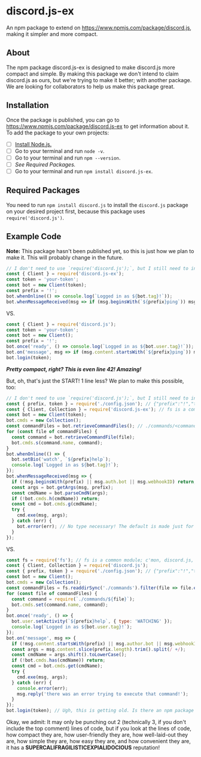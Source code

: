 # discord.js-ex
An npm package to extend on <https://www.npmjs.com/package/discord.js>, making it simpler and more compact.
## About
The npm package discord.js-ex is designed to make discord.js more compact and simple.
By making this package we don't intend to claim discord.js as ours, but we're trying to make it better; with another package.
We are looking for collaborators to help us make this package great.
## Installation
Once the package is published, you can go to <https://www.npmjs.com/package/discord.js-ex> to get information about it. 
To add the package to your own projects:
- [ ] [Install Node.js.](https://nodejs.org/download/current/)
- [ ] Go to your terminal and run `node -v`.
- [ ] Go to your terminal and run `npm --version`.
- [ ] *See Required Packages.*
- [ ] Go to your terminal and run `npm install discord.js-ex`.
## Required Packages
You need to run `npm install discord.js` to install the `discord.js` package on your desired project first, because this package uses `require('discord.js')`. 
## Example Code
**Note:** This package hasn't been published yet, so this is just how we plan to make it. This will probably change in the future.

```js
// I don't need to use `require('discord.js');`, but I still need to install discord.js!
const { Client } = require('discord.js-ex');
const token = 'your-token';
const bot = new Client(token);
const prefix = '!';
bot.whenOnline(() => console.log(`Logged in as ${bot.tag}!`));
bot.whenMessageReceived(msg => if (msg.beginsWith(`${prefix}ping`)) msg.sendBack('Pong.'));
```

VS.

```js
const { Client } = require('discord.js');
const token = 'your-token';
const bot = new Client();
const prefix = '!';
bot.once('ready', () => console.log(`Logged in as ${bot.user.tag}!`));
bot.on('message', msg => if (msg.content.startsWith(`${prefix}ping`)) msg.channel.send('Pong.'));
bot.login(token);
```

***Pretty compact, right? This is even line 42! Amazing!***

But, oh, that's just the START! 1 line less? We plan to make this possible, too:

```js
// I don't need to use `require('discord.js');`, but I still need to install discord.js!
const { prefix, token } = require('./config.json'); // {"prefix":"!","token":"your-token"}
const { Client, Collection } = require('discord.js-ex'); // fs is a common module, so if I ever need to use it, I can just import it from discord.js-ex! Yay!
const bot = new Client(token);
bot.cmds = new Collection();
const commandFiles = bot.retrieveCommandFiles(); // ./commands/<command name>.js
for (const file of commandFiles) {
  const command = bot.retrieveCommandFile(file);
  bot.cmds.s(command.name, command);
}
bot.whenOnline(() => {
  bot.setBio('watch', `${prefix}help`);
  console.log(`Logged in as ${bot.tag}!`);
});
bot.whenMessageReceived(msg => {
  if (!msg.beginsWith(prefix) || msg.auth.bot || msg.webhookID) return;
  const args = bot.getArgs(msg, prefix);
  const cmdName = bot.parseCmdN(args);
  if (!bot.cmds.h(cmdName)) return;
  const cmd = bot.cmds.g(cmdName);
  try {
    cmd.exe(msg, args);
  } catch (err) {
    bot.error(err); // No type necessary! The default is made just for this case.
  }
});
```

VS.

```js
const fs = require('fs'); // fs is a common module; c'mon, discord.js, just put an fs in your package's module.exports!
const { Client, Collection } = require('discord.js');
const { prefix, token } = require('./config.json'); // {"prefix":"!","token":"your-token"}
const bot = new Client();
bot.cmds = new Collection();
const commandFiles = fs.readdirSync('./commands').filter(file => file.endsWith('.js'));
for (const file of commandFiles) {
  const command = require(`./commands/${file}`);
  bot.cmds.set(command.name, command);
}
bot.once('ready', () => {
  bot.user.setActivity(`${prefix}help`, { type: 'WATCHING' });
  console.log(`Logged in as ${bot.user.tag}!`);
});
bot.on('message', msg => {
  if (!msg.content.startsWith(prefix) || msg.author.bot || msg.webhookID) return;
  const args = msg.content.slice(prefix.length).trim().split(/ +/);
  const cmdName = args.shift().toLowerCase();
  if (!bot.cmds.has(cmdName)) return;
  const cmd = bot.cmds.get(cmdName);
  try {
    cmd.exe(msg, args);
  } catch (err) {
    console.error(err);
    msg.reply('there was an error trying to execute that command!');
  }
});
bot.login(token); // Ugh, this is getting old. Is there an npm package that's better than this?
```

Okay, we admit: It may only be punching out 2 (technically 3, if you don't include the top comment) lines of code, but if you look at the lines of code, how compact they are, how user-friendly they are, how well-laid-out they are, how simple they are, how easy they are, and how convenient they are, it has a **SUPERCALIFRAGILISTICEXPIALIDOCIOUS** reputation!
